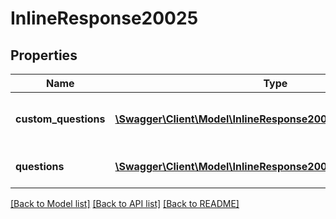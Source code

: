 # InlineResponse20025

## Properties
Name | Type | Description | Notes
------------ | ------------- | ------------- | -------------
**custom_questions** | [**\Swagger\Client\Model\InlineResponse20025CustomQuestions[]**](InlineResponse20025CustomQuestions.md) | Array of Registrant Custom Questions | [optional] 
**questions** | [**\Swagger\Client\Model\InlineResponse20025Questions[]**](InlineResponse20025Questions.md) | Array of Registrant Questions | [optional] 

[[Back to Model list]](../README.md#documentation-for-models) [[Back to API list]](../README.md#documentation-for-api-endpoints) [[Back to README]](../README.md)


